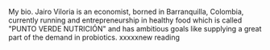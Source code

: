 My bio. Jairo Viloria is an economist, borned in Barranquilla, Colombia, currently running and entrepreneurship in healthy food which is called "PUNTO VERDE NUTRICIÓN" and has ambitious goals like supplying a great part of the demand in probiotics.
xxxxxnew reading